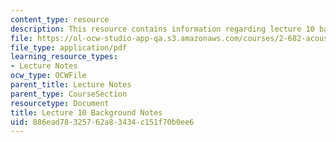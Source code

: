 ```yaml
---
content_type: resource
description: This resource contains information regarding lecture 10 background notes.
file: https://ol-ocw-studio-app-qa.s3.amazonaws.com/courses/2-682-acoustical-oceanography-spring-2012/886ead78325762a83434c151f70b0ee6_MIT2_682S12_bglec10.pdf
file_type: application/pdf
learning_resource_types:
- Lecture Notes
ocw_type: OCWFile
parent_title: Lecture Notes
parent_type: CourseSection
resourcetype: Document
title: Lecture 10 Background Notes
uid: 886ead78-3257-62a8-3434-c151f70b0ee6
---
```

